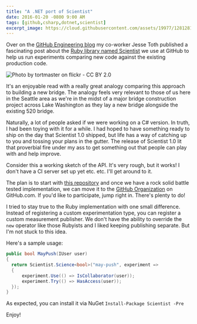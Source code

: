 ```yaml
---
title: "A .NET port of Scientist"
date: 2016-01-20 -0800 9:00 AM
tags: [github,csharp,dotnet,scientist]
excerpt_image: https://cloud.githubusercontent.com/assets/19977/12812812/0e75502c-cae9-11e5-9965-2cf7cf99adfd.jpg
---
```


Over on the [GitHub Engineering blog](http://githubengineering.com/scientist/) my co-worker Jesse Toth published a fascinating post about the [Ruby library named Scientist](http://githubengineering.com/scientist/) we use at GitHub to help us run experiments comparing new code against the existing production code.

![Photo by tortmaster on flickr - CC BY 2.0](https://cloud.githubusercontent.com/assets/19977/12812812/0e75502c-cae9-11e5-9965-2cf7cf99adfd.jpg)

It's an enjoyable read with a really great analogy comparing this approach to building a new bridge. The analogy feels very relevant to those of us here in the Seattle area as we're in the midst of a major bridge construction project across Lake Washington as they lay a new bridge alongside the existing 520 bridge.

Naturally, a lot of people asked if we were working on a C# version. In truth, I had been toying with it for a while. I had hoped to have something ready to ship on the day that Scientist 1.0 shipped, but life has a way of catching up to you and tossing your plans in the gutter. The release of Scientist 1.0 lit that proverbial fire under my ass to get something out that people can play with and help improve.

Consider this a working sketch of the API. It's very rough, but it works! I don't have a CI server set up yet etc. etc. I'll get around to it.

The plan is to start with [this repository](https://github.com/haacked/scientist.net) and once we have a rock solid battle tested implementation, we can move it to the [GitHub Organization](https://github.com/github/) on GitHub.com. If you'd like to participate, jump right in. There's plenty to do!

I tried to stay true to the Ruby implementation with one small difference. Instead of registering a custom experimentation type, you can register a custom measurement publisher. We don't have the ability to override the `new` operator like those Rubyists and I liked keeping publishing separate. But I'm not stuck to this idea.

Here's a sample usage:

```csharp
public bool MayPush(IUser user)
{
  return Scientist.Science<bool>("may-push", experiment =>
  {
      experiment.Use(() => IsCollaborator(user));
      experiment.Try(() => HasAccess(user));
  });
}
```

As expected, you can install it via NuGet `Install-Package Scientist -Pre`

Enjoy!
